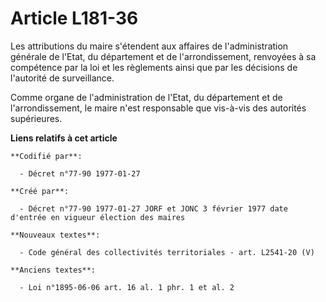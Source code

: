 # Article L181-36

Les attributions du maire s'étendent aux affaires de l'administration générale de l'Etat, du département et de
l'arrondissement, renvoyées à sa compétence par la loi et les règlements ainsi que par les décisions de l'autorité de
surveillance. 

Comme organe de l'administration de l'Etat, du département et de l'arrondissement, le maire n'est responsable que vis-à-vis
des autorités supérieures.

**Liens relatifs à cet article**

	**Codifié par**:

	  - Décret n°77-90 1977-01-27

	**Créé par**:

	  - Décret n°77-90 1977-01-27 JORF et JONC 3 février 1977 date d'entrée en vigueur élection des maires

	**Nouveaux textes**:

	  - Code général des collectivités territoriales - art. L2541-20 (V)

	**Anciens textes**:

	  - Loi n°1895-06-06 art. 16 al. 1 phr. 1 et al. 2
